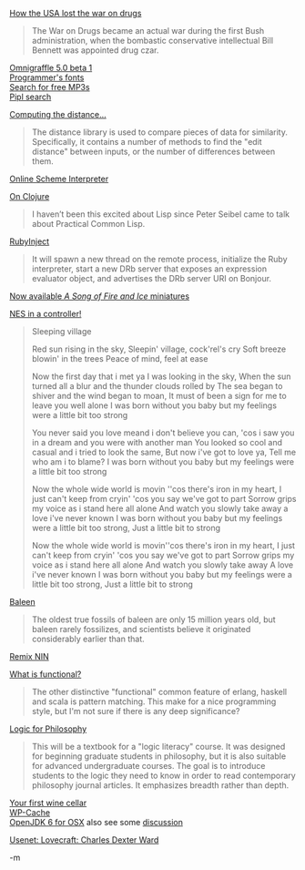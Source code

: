 <a href="http://www.rollingstone.com/news/story/17438347/how_america_lost_the_war_on_drugs">How the USA lost the war on drugs</a><br/>
<blockquote>The War on Drugs became an actual war during the first Bush administration, when the bombastic conservative intellectual Bill Bennett was appointed drug czar.</blockquote>

<a href="http://www.omnigroup.com/applications/omnigraffle/beta/">Omnigraffle 5.0 beta 1</a><br/>
<a href="http://www.lowing.org/fonts/">Programmer's fonts</a><br/>
<a href="http://beemp3.com/">Search for free MP3s</a><br/>
<a href="http://pipl.com">Pipl search</a><br/>

<a href="http://monkey.org/~jose/software/libdistance/">Computing the distance...</a><br/>
<blockquote>The distance library is used to compare pieces of data for similarity. Specifically, it contains a number of methods to find the "edit distance" between inputs, or the number of differences between them.</blockquote>

<a href="http://sisc-scheme.org/sisc-online.php">Online Scheme Interpreter</a><br/>

<a href="http://stuartsierra.com/2007/11/15/clojure-a-lisp-worth-talking-about">On Clojure</a><br/>
<blockquote>I haven’t been this excited about Lisp since Peter Seibel came to talk about Practical Common Lisp.</blockquote>

<a href="http://rubycocoa.sourceforge.net/RubyInject">RubyInject</a><br/>
<blockquote>It will spawn a new thread on the remote process, initialize the Ruby interpreter, start a new DRb server that exposes an expression evaluator object, and advertises the DRb server URI on Bonjour.</blockquote>

<a href="http://www.darkswordminiatures.com/">Now available <em>A Song of Fire and Ice</em> miniatures</a><br/>

<a href="http://forums.benheck.com/viewtopic.php?t=14764">NES in a controller!</a><br/>



<blockquote>
Sleeping village

Red sun rising in the sky,
Sleepin' village, cock'rel's cry
Soft breeze blowin' in the trees
Peace of mind, feel at ease

Now the first day that i met ya
I was looking in the sky,
When the sun turned all a blur and the thunder clouds rolled by
The sea began to shiver and the wind began to moan,
It must of been a sign for me to leave you well alone
I was born without you baby but my feelings were a little bit too strong

You never said you love meand i don't believe you can,
'cos i saw you in a dream and you were with another man
You looked so cool and casual and i tried to look the same,
But now i've got to love ya,
Tell me who am i to blame?
I was born without you baby but my feelings were a little bit too strong

Now the whole wide world is movin
''cos there's iron in my heart,
I just can't keep from cryin' 'cos you say we've got to part
Sorrow grips my voice as i stand here all alone
And watch you slowly take away a love i've never known
I was born without you baby but my feelings were a little bit too strong,
Just a little bit to strong

Now the whole wide world is movin''cos there's iron in my heart,
I just can't keep from cryin' 'cos you say we've got to part
Sorrow grips my voice as i stand here all alone
And watch you slowly take away
A love i've never known
I was born without you baby but my feelings were a little bit too strong,
Just a little bit to strong
</blockquote>

<a href="http://en.wikipedia.org/wiki/Baleen">Baleen</a><br/>
<blockquote>The oldest true fossils of baleen are only 15 million years old, but baleen rarely fossilizes, and scientists believe it originated considerably earlier than that.</blockquote>

<a href="http://remix.nin.com/">Remix NIN</a><br/>

<a href="http://groups.google.com/group/functional-web-frameworks/browse_thread/thread/b069e40c829540d5">What is functional?</a><br/>
<blockquote>The other distinctive "functional" common feature of erlang, haskell and scala is pattern matching. This make for a nice programming style, but I'm not sure if there is any deep significance? </blockquote>

<a href="http://homepages.nyu.edu/~ts65/lfp/lfp.html">Logic for Philosophy</a><br/>
<blockquote>This will be a textbook for a "logic literacy" course. It was designed for beginning graduate students in philosophy, but it is also suitable for advanced undergraduate courses. The goal is to introduce students to the logic they need to know in order to read contemporary philosophy journal articles. It emphasizes breadth rather than depth.</blockquote>

<a href="http://winegeeks.com/articles/28">Your first wine cellar</a><br/>
<a href="http://mnm.uib.es/gallir/wp-cache-2/">WP-Cache</a><br/>
<a href="http://landonf.bikemonkey.org/code/macosx/MacOS_Java_16_Developer_Preview_1.20071120.html">OpenJDK 6 for OSX</a> also see some <a href="http://www.artima.com/forums/flat.jsp?forum=276&thread=219756">discussion</a><br/>

<a href="http://groups.google.com/groups?as_ugroup=alt.horror.cthulhu&as_usubject=tsou+dexter">Usenet: Lovecraft: Charles Dexter Ward</a><br/>

-m